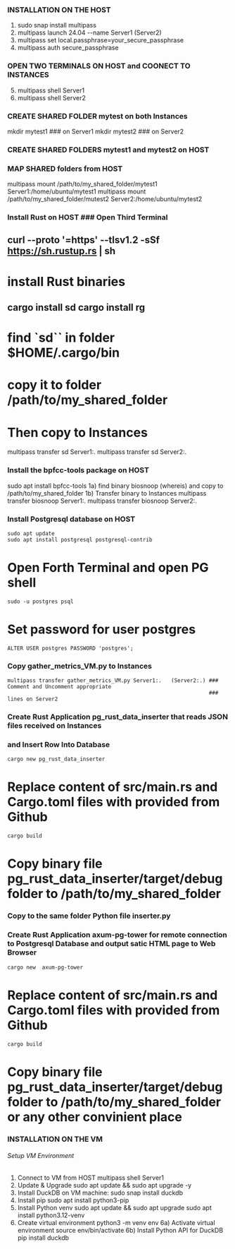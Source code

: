 ### INSTALLATION ON THE HOST ###
1. sudo snap install multipass
2. multipass launch 24.04 --name Server1  (Server2)
3. multipass set local.passphrase=your_secure_passphrase
4. multipass auth secure_passphrase
### OPEN TWO TERMINALS ON HOST and COONECT TO INSTANCES ###
5. multipass shell Server1
6. multipass shell Server2
### CREATE SHARED FOLDER mytest on both Instances ###
mkdir mytest1  ### on Server1
mkdir mytest2  ### on Server2
### CREATE SHARED FOLDERS mytest1 and mytest2 on HOST ###
### MAP SHARED folders from HOST ###
multipass mount /path/to/my_shared_folder/mytest1 Server1:/home/ubuntu/mytest1
multipass mount /path/to/my_shared_folder/mutest2 Server2:/home/ubuntu/mytest2

### Install Rust on HOST ### Open Third Terminal
curl --proto '=https' --tlsv1.2 -sSf https://sh.rustup.rs | sh
-----------
# install Rust binaries #
cargo install sd
cargo install rg
-----------
# find `sd`` in folder $HOME/.cargo/bin #
# copy it to folder /path/to/my_shared_folder #
# Then copy to Instances #
multipass transfer sd Server1:.
multipass transfer sd Server2:.

### Install the bpfcc-tools package on HOST ###
 sudo apt install bpfcc-tools
1a) find binary biosnoop (whereis) and copy to /path/to/my_shared_folder
1b) Transfer binary to Instances
    multipass transfer biosnoop Server1:.
    multipass transfer biosnoop Server2:.
### Install Postgresql database on HOST ###
    sudo apt update
    sudo apt install postgresql postgresql-contrib
# Open Forth Terminal and open PG shell #
    sudo -u postgres psql
# Set password for user postgres #
    ALTER USER postgres PASSWORD 'postgres';
### Copy gather_metrics_VM.py to Instances ###
    multipass transfer gather_metrics_VM.py Server1:.   (Server2:.) ### Comment and Uncomment appropriate
                                                                    ### lines on Server2
### Create Rust Application pg_rust_data_inserter that reads JSON files received on Instances ###
### and Insert Row Into Database ###
    cargo new pg_rust_data_inserter
# Replace content of src/main.rs and Cargo.toml files with provided from Github #
    cargo build
# Copy binary file pg_rust_data_inserter/target/debug folder to /path/to/my_shared_folder #
### Copy to the same folder Python file inserter.py ###
### Create Rust Application axum-pg-tower for remote connection to Postgresql Database and output satic HTML page to Web Browser ###
    cargo new  axum-pg-tower
# Replace content of src/main.rs and Cargo.toml files with provided from Github #
    cargo build
# Copy binary file pg_rust_data_inserter/target/debug folder to /path/to/my_shared_folder or any other convinient place #

### INSTALLATION ON THE VM ###
###### Setup VM Environment ######
1) Connect to VM from HOST
      multipass shell Server1
2) Update & Upgrade
    sudo apt update && sudo apt upgrade -y
3) Install DuckDB on VM machine:
    sudo snap install duckdb
4) Install pip
    sudo apt install python3-pip  
5) Install Python venv
    sudo apt update && sudo apt upgrade 
    sudo apt install python3.12-venv 
6) Create virtual environment
    python3 -m venv env
    6a) Activate virtual environment
       source env/bin/activate
    6b) Install Python API for DuckDB
       pip install duckdb



